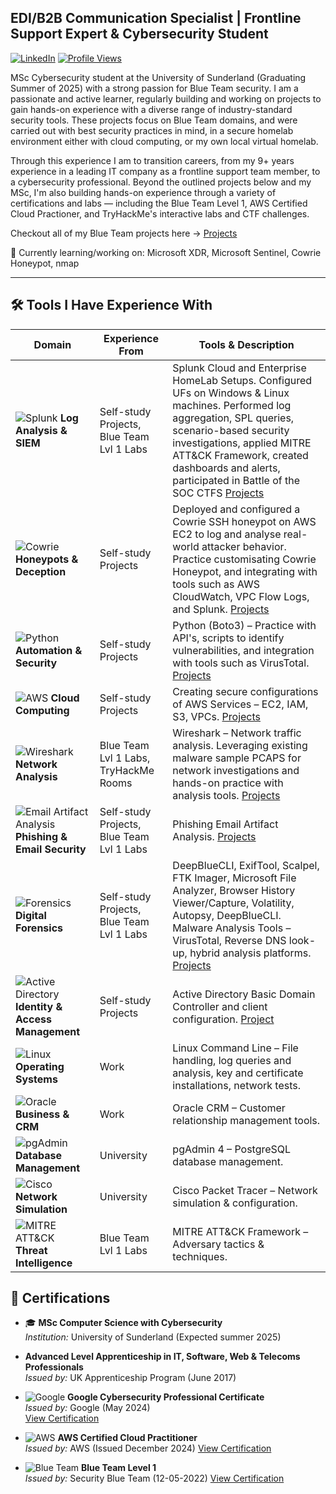## EDI/B2B Communication Specialist | Frontline Support Expert & Cybersecurity Student  
[![LinkedIn](https://img.shields.io/badge/LinkedIn-Connect-blue?style=flat&logo=linkedin)](https://www.linkedin.com/in/jake-wilson-874559265/)
[![Profile Views](https://komarev.com/ghpvc/?username=wilbcn)](https://github.com/wilbcn)

<p>MSc Cybersecurity student at the University of Sunderland (Graduating Summer of 2025) with a strong passion for Blue Team security. I am a passionate and active learner, regularly building and working on projects to gain hands-on experience with a diverse range of industry-standard security tools. These projects focus on Blue Team domains, and were carried out with best security practices in mind, in a secure homelab environment either with cloud computing, or my own local virtual homelab.
 
Through this experience I am to transition careers, from my 9+ years experience in a leading IT company as a frontline support team member, to a cybersecurity professional. Beyond the outlined projects below and my MSc, I'm also building hands-on experience through a variety of certifications and labs — including the Blue Team Level 1, AWS Certified Cloud Practioner, and TryHackMe's interactive labs and CTF challenges.

Checkout all of my Blue Team projects here -> [Projects](https://github.com/wilbcn/BlueTeam/tree/main)

🧠 Currently learning/working on: Microsoft XDR, Microsoft Sentinel, Cowrie Honeypot, nmap

---

## 🛠️ Tools I Have Experience With  
| **Domain** | **Experience From** | **Tools & Description** |
|------------|------------------|--------------------------|
| ![Splunk](https://img.shields.io/badge/Splunk-Log%20Analysis%20&%20SIEM-green?style=flat&logo=splunk) **Log Analysis & SIEM** | Self-study Projects, Blue Team Lvl 1 Labs | Splunk Cloud and Enterprise HomeLab Setups. Configured UFs on Windows & Linux machines. Performed log aggregation, SPL queries, scenario-based security investigations, applied MITRE ATT&CK Framework, created dashboards and alerts, participated in Battle of the SOC CTFS [Projects](https://github.com/wilbcn/BlueTeam/tree/main/Splunk-Projects) |
| ![Cowrie](https://img.shields.io/badge/Cowrie-SSH%20Honeypot-blue?style=flat&logo=linux) **Honeypots & Deception** | Self-study Projects | Deployed and configured a Cowrie SSH honeypot on AWS EC2 to log and analyse real-world attacker behavior. Practice customisating Cowrie Honeypot, and integrating with tools such as AWS CloudWatch, VPC Flow Logs, and Splunk. [Projects](https://github.com/wilbcn/BlueTeam/tree/main/Honeypots) |
| ![Python](https://img.shields.io/badge/Python-Boto3-green?style=flat&logo=python) **Automation & Security** | Self-study Projects | Python (Boto3) – Practice with API's, scripts to identify vulnerabilities, and integration with tools such as VirusTotal. [Projects](https://github.com/wilbcn/Applying-Python-to-Cybersecurity/tree/main/Fundamental) |
| ![AWS](https://img.shields.io/badge/AWS-Cloud%20Computing-orange?style=flat&logo=amazon-aws) **Cloud Computing** | Self-study Projects | Creating secure configurations of AWS Services – EC2, IAM, S3, VPCs. [Projects](https://github.com/wilbcn/AWS-Projects/tree/main) |
| ![Wireshark](https://img.shields.io/badge/Wireshark-Network%20Analysis-blue?style=flat&logo=wireshark) **Network Analysis** | Blue Team Lvl 1 Labs, TryHackMe Rooms | Wireshark – Network traffic analysis. Leveraging existing malware sample PCAPS for network investigations and hands-on practice with analysis tools. [Projects](https://github.com/wilbcn/BlueTeam/tree/main/Network-Projects) |
| ![Email Artifact Analysis](https://img.shields.io/badge/Email%20Analysis-Phishing%20Investigation-blue) **Phishing & Email Security** | Self-study Projects, Blue Team Lvl 1 Labs | Phishing Email Artifact Analysis. [Projects](https://github.com/wilbcn/BlueTeam/tree/main/Phishing-Email-Analysis) |
| ![Forensics](https://img.shields.io/badge/Digital%20Forensics-Investigation-blue) **Digital Forensics** | Self-study Projects, Blue Team Lvl 1 Labs | DeepBlueCLI, ExifTool, Scalpel, FTK Imager, Microsoft File Analyzer, Browser History Viewer/Capture, Volatility, Autopsy, DeepBlueCLI. Malware Analysis Tools – VirusTotal, Reverse DNS look-up, hybrid analysis platforms. [Projects](https://github.com/wilbcn/BlueTeam/tree/main/Digital-Forensics) |
| ![Active Directory](https://img.shields.io/badge/Active%20Directory-User%20Management-blue) **Identity & Access Management** | Self-study Projects | Active Directory Basic Domain Controller and client configuration. [Project](https://github.com/wilbcn/BlueTeam/tree/main/Active-Directory-Projects) |
| ![Linux](https://img.shields.io/badge/Linux-Command%20Line-yellow?style=flat&logo=linux) **Operating Systems** | Work | Linux Command Line – File handling, log queries and analysis, key and certificate installations, network tests. |
| ![Oracle](https://img.shields.io/badge/Oracle-CRM-red?style=flat&logo=oracle) **Business & CRM** | Work | Oracle CRM – Customer relationship management tools. |
| ![pgAdmin](https://img.shields.io/badge/PostgreSQL-pgAdmin%204-blue?style=flat&logo=postgresql) **Database Management** | University | pgAdmin 4 – PostgreSQL database management. |
| ![Cisco](https://img.shields.io/badge/Cisco%20Packet%20Tracer-Network%20Simulation-blue?style=flat&logo=cisco) **Network Simulation** | University | Cisco Packet Tracer – Network simulation & configuration. |
| ![MITRE ATT&CK](https://img.shields.io/badge/MITRE%20ATT&CK-Threat%20Intelligence-purple?style=flat) **Threat Intelligence** | Blue Team Lvl 1 Labs | MITRE ATT&CK Framework – Adversary tactics & techniques. |

## 📄 Certifications  
- 🎓 **MSc Computer Science with Cybersecurity**  
  *Institution:* University of Sunderland (Expected summer 2025)
  
- **Advanced Level Apprenticeship in IT, Software, Web & Telecoms Professionals**  
  *Issued by:* UK Apprenticeship Program (June 2017)  

- ![Google](https://img.shields.io/badge/Google-Cybersecurity-blue?style=flat&logo=google) **Google Cybersecurity Professional Certificate**  
  *Issued by:* Google (May 2024)  
  [View Certification](https://www.coursera.org/professional-certificates/google-cybersecurity)  

- ![AWS](https://img.shields.io/badge/AWS-Cloud%20Practitioner-orange?style=flat&logo=amazon-aws) **AWS Certified Cloud Practitioner**  
  *Issued by:* AWS (Issued December 2024)
  [View Certification](https://www.credly.com/badges/83423306-b693-436c-a196-939e26341273/public_url)

- ![Blue Team](https://img.shields.io/badge/Blue%20Team-Level%201-blue?style=flat&logo=security) **Blue Team Level 1**  
  *Issued by:* Security Blue Team (12-05-2022)
  [View Certification](https://www.credly.com/badges/4cff1905-26c6-45dd-8219-e99f6105d6e5/public_url)  



